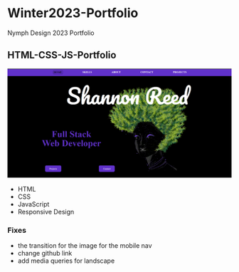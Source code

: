 # Winter2023-Portfolio
Nymph Design 2023 Portfolio


## HTML-CSS-JS-Portfolio
![Design](./img/home-design.png)
* HTML
* CSS
* JavaScript
* Responsive Design

### Fixes
- the transition for the image for the mobile nav
- change github link
- add media queries for landscape


